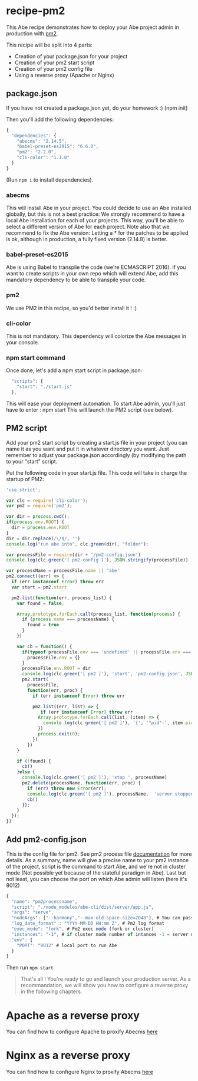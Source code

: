 # recipe-pm2
This Abe recipe demonstrates how to deploy your Abe project admin in production with [pm2](https://github.com/Unitech/pm2).

This recipe will be split into 4 parts:

- Creation of your package.json for your project
- Creation of your pm2 start script
- Creation of your pm2 config file
- Using a reverse proxy (Apache or Nginx)

## package.json

If you have not created a package.json yet, do your homework :) (npm init)

Then you'll add the following dependencies:

```javascript
{
  "dependencies": {
    "abecms": "2.14.5",
    "babel-preset-es2015": "6.6.0",
    "pm2": "2.2.0",
    "cli-color": "1.1.0"
  }
}
``` 

(Run `npm i` to install dependencies).

### abecms
This will install Abe in your project. You could decide to use an Abe installed globally, but this is not a best practice: We strongly recommend to have a local Abe installation for each of your projects. This way, you'll be able to select a different version of Abe for each project.
Note also that we recommend to fix the Abe version: Letting a * for the patches to be applied is ok, although in production, a fully fixed version (2.14.8) is better.

### babel-preset-es2015
Abe is using Babel to transpile the code (we're ECMASCRIPT 2016). If you want to create scripts in your own repo which will extend Abe, add this mandatory dependency to be able to transpile your code.

### pm2
We use PM2 in this recipe, so you'd better install it ! :)

### cli-color
This is not mandatory. This dependency will colorize the Abe messages in your console.

### npm start command
Once done, let's add a npm start script in package.json:

```javascript
  "scripts": {
    "start": "./start.js"
  },
```
This will ease your deployment automation. To start Abe admin, you'll just have to enter : npm start
This will launch the PM2 script (see below).

## PM2 script

Add your pm2 start script by creating a start.js file in your project (you can name it as you want and put it in whatever directory you want. Just remember to adjust your package.json accordingly (by modifying the path to your "start" script.

Put the following code in your start.js file. This code will take in charge the startup of PM2:

```javascript
'use strict';

var clc = require('cli-color');
var pm2 = require('pm2');

var dir = process.cwd();
if(process.env.ROOT) {
  dir = process.env.ROOT
}
dir = dir.replace(/\/$/, '')
console.log("run abe into", clc.green(dir), "folder");

var processFile = require(dir + '/pm2-config.json')
console.log(clc.green('[ pm2-config ]'), JSON.stringify(processFile))

var processName = processFile.name || 'abe'
pm2.connect((err) => {
  if (err instanceof Error) throw err
  var start = pm2.start

  pm2.list(function(err, process_list) {
    var found = false;

    Array.prototype.forEach.call(process_list, function(process) {
      if (process.name === processName) {
        found = true
      }
    })

    var cb = function() {
      if(typeof processFile.env === 'undefined' || processFile.env === null) {
        processFile.env = {}
      }
      processFile.env.ROOT = dir
      console.log(clc.green('[ pm2 ]'), 'start', 'pm2-config.json', JSON.stringify(processFile))
      pm2.start(
        processFile,
        function(err, proc) {
          if (err instanceof Error) throw err

          pm2.list((err, list) => {
             if (err instanceof Error) throw err
            Array.prototype.forEach.call(list, (item) => {
              console.log(clc.green('[ pm2 ]'), '{', '"pid":', item.pid + ',', '"process":', '"' + item.name + '"', '}')
            })
            process.exit(0);
          })
        })
    }

    if (!found) {
      cb()
    }else {
      console.log(clc.green('[ pm2 ]'), 'stop ', processName)
      pm2.delete(processName, function(err, proc) {
        if (err) throw new Error(err);
        console.log(clc.green('[ pm2 ]'), processName,  'server stopped')
        cb()
      });
    }
  });
})
```

## Add pm2-config.json

This is the config file for pm2. See pm2 process file [documentation](http://pm2.keymetrics.io/docs/usage/application-declaration/) for more details.
As a summary, name will give a precise name to your pm2 instance of the project, script is the command to start Abe, and we're not in cluster mode (Not possible yet because of the stateful paradigm in Abe).
Last but not least, you can choose the port on which Abe admin will listen (here it's 8012)

```javascript
{
  "name": "pm2processname",
  "script": "./node_modules/abe-cli/dist/server/app.js",
  "args": "serve",
  "nodeArgs": ["--harmony","--max-old-space-size=2048"], # You can pass node arguments here
  "log_date_format" : "YYYY-MM-DD HH:mm Z", # Pm2 log format
  "exec_mode": "fork", # Pm2 exec mode (fork or cluster)
  "instances": "-1", # if cluster mode number of intances -1 = server number of cpus -1 
  "env": {
    "PORT": "8012" # local port to run Abe
  }
}
```

Then run `npm start`

> That's all ! You're ready to go and launch your production server. As a recommandation, we will show you how to configure a reverse proxy in the following chapters.

# Apache as a reverse proxy

You can find how to configure Apache to proxify Abecms [here](./REVERSE-APACHE.md)

# Nginx as a reverse proxy

You can find how to configure Nginx to proxify Abecms [here](./REVERSE-NGINX.md)
